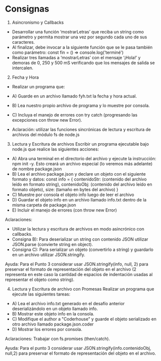 # Consignas
1. Asincronismo y Callbacks

  - Desarrollar una función ‘mostrarLetras’ que reciba un string como parámetro y permita mostrar una vez por segundo cada uno de sus caracteres. 
  - Al finalizar, debe invocar a la siguiente función que se le pasa también  como parámetro:
    const fin = () => console.log('terminé')
  - Realizar tres llamadas a ‘mostrarLetras’ con el mensaje ‘¡Hola!’ y demoras de 0, 250 y 500 mS verificando que los mensajes de salida se intercalen.

2. Fecha y Hora 
  - Realizar un programa que:
  - A) Guarde en un archivo llamado fyh.txt la fecha y hora actual.
  - B) Lea nuestro propio archivo de programa y lo muestre por consola.
  - C) Incluya el manejo de errores con try catch (progresando las excepciones con throw new Error).

  - Aclaración: utilizar las funciones sincrónicas de lectura y escritura de archivos del módulo fs de node.js

3. Lectura y Escritura de archivos
  Escribir un programa ejecutable bajo node.js que realice las siguientes acciones:
  - A) Abra una terminal en el directorio del archivo y ejecute la instrucción: npm init -y. Esto creará un archivo especial (lo veremos más adelante) de nombre package.json
  - B) Lea el archivo package.json y declare un objeto con el siguiente formato y datos:
    const info = {
      contenidoStr: (contenido del archivo leído en formato string),
      contenidoObj: (contenido del archivo leído en formato objeto),
      size: (tamaño en bytes del archivo)
    }
  - C) Muestre por consola el objeto info luego de leer el archivo
  - D) Guardar el objeto info en un archivo llamado info.txt dentro de la misma carpeta de package.json
  - E) Incluir el manejo de errores (con throw new Error)

  Aclaraciones:
  - Utilizar la lectura y escritura de archivos en modo asincrónico con callbacks.
  - Consigna B): Para deserializar un string con contenido JSON utilizar JSON.parse (convierte string en object).
  - Consigna C): Para serializar un objeto (convertirlo a string) y guardarlo en un archivo utilizar JSON.stringify.

  Ayuda:
  Para el Punto 3 considerar usar JSON.stringify(info, null, 2) para preservar el formato de representación del objeto en el archivo (2 representa en este caso la cantidad de espacios de indentación usadas al representar el objeto como string).

4. Lectura y Escritura de archivo con Promesas
  Realizar un programa que ejecute las siguientes tareas:
  - A) Lea el archivo info.txt generado en el desafío anterior deserializándolo en un objeto llamado info.
  - B) Mostrar este objeto info en la consola.
  - C) Modifique el author a "Coderhouse" y guarde el objeto serializado en otro archivo llamado package.json.coder
  - D) Mostrar los errores por consola.


  Aclaraciones:
  Trabajar con fs.promises (then/catch).

  Ayuda:
  Para el punto 3 considerar usar JSON.stringify(info.contenidoObj, null,2) para preservar el formato de representación del objeto en el archivo.
